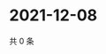 # 2021-12-08

共 0 条

<!-- BEGIN WEIBO -->
<!-- 最后更新时间 Wed Dec 08 2021 13:11:27 GMT+0800 (China Standard Time) -->

<!-- END WEIBO -->
